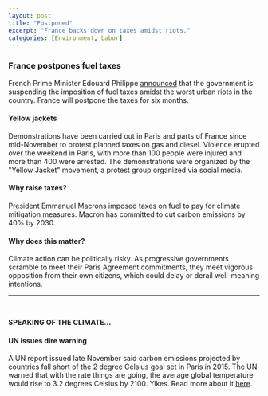 ```yaml
---
layout: post
title: "Postponed"
excerpt: "France backs down on taxes amidst riots."
categories: [Environment, Labor]
---
```


### France postpones fuel taxes

French Prime Minister Edouard Philippe <a href="https://www.nbcnews.com/news/world/france-backs-down-delays-tax-increases-after-paris-riots-n943381" target="_blank">announced</a> that the government is suspending the imposition of fuel taxes amidst the worst urban riots in the country. France will postpone the taxes for six months.

#### Yellow jackets

Demonstrations have been carried out in Paris and parts of France since mid-November to protest planned taxes on gas and diesel. Violence erupted over the weekend in Paris, with more than 100 people were injured and more than 400 were arrested. The demonstrations were organized by the "Yellow Jacket" movement, a protest group organized via social media.

#### Why raise taxes?

President Emmanuel Macrons imposed taxes on fuel to pay for climate mitigation measures. Macron has committed to cut carbon emissions by 40% by 2030.

#### Why does this matter?

Climate action can be politically risky. As progressive governments scramble to meet their Paris Agreement commitments, they meet vigorous opposition from their own citizens, which could delay or derail well-meaning intentions.

* * *
<br />

**SPEAKING OF THE CLIMATE...**

#### **UN issues dire warning**

A UN report issued late November said carbon emissions projected by countries fall short of the 2 degree Celsius goal set in Paris in 2015. The UN warned that with the rate things are going, the average global temperature would rise to 3.2 degrees Celsius by 2100. Yikes. Read more about it <a href="https://www.unenvironment.org/resources/emissions-gap-report-2018" target="_blank">here</a>. 
